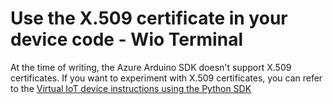 # Use the X.509 certificate in your device code - Wio Terminal

At the time of writing, the Azure Arduino SDK doesn't support X.509 certificates. If you want to experiment with X.509 certificates, you can refer to the [Virtual IoT device instructions using the Python SDK](single-board-computer-x509.md)
